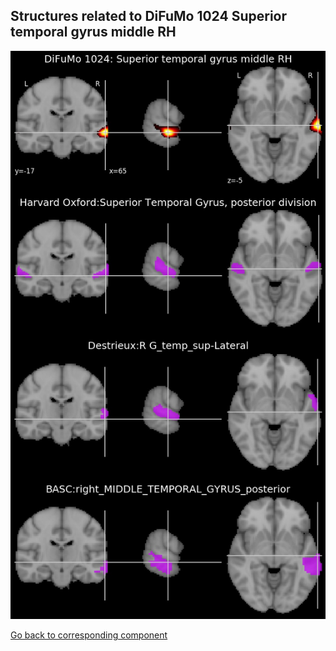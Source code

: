


## Structures related to DiFuMo 1024 Superior temporal gyrus middle RH

![938](938.jpg "Structures related to DiFuMo 1024 Superior temporal gyrus middle RH")

[Go back to corresponding component](https://parietal-inria.github.io/DiFuMo/1024/html/938.html)